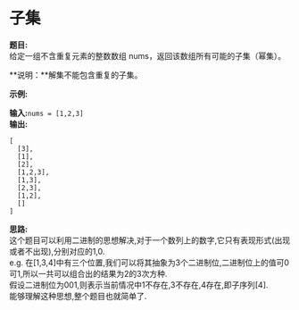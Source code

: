 # 子集
**题目:**  
给定一组不含重复元素的整数数组 nums，返回该数组所有可能的子集（幂集）。  

**说明：**解集不能包含重复的子集。  

**示例:**  

**输入:**`nums = [1,2,3]`  
**输出:**  
```
[
  [3],
  [1],
  [2],
  [1,2,3],
  [1,3],
  [2,3],
  [1,2],
  []
]
```

**思路:**  
这个题目可以利用二进制的思想解决,对于一个数列上的数字,它只有表现形式(出现或者不出现),分别对应的1,0.  
e.g.
在[1,3,4]中有三个位置,我们可以将其抽象为3个二进制位,二进制位上的值可0可1,所以一共可以组合出的结果为2的3次方种.  
假设二进制位为001,则表示当前情况中1不存在,3不存在,4存在,即子序列[4].  
能够理解这种思想,整个题目也就简单了.
